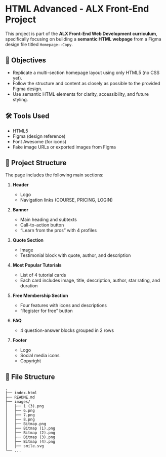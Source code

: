 # HTML Advanced - ALX Front-End Project

This project is part of the **ALX Front-End Web Development curriculum**, specifically focusing on building a **semantic HTML webpage** from a Figma design file titled `Homepage--Copy`.

## 📌 Objectives

- Replicate a multi-section homepage layout using only HTML5 (no CSS yet).
- Follow the structure and content as closely as possible to the provided Figma design.
- Use semantic HTML elements for clarity, accessibility, and future styling.

## 🛠 Tools Used

- HTML5
- Figma (design reference)
- Font Awesome (for icons)
- Fake image URLs or exported images from Figma

## 🧱 Project Structure

The page includes the following main sections:

1. **Header**  
   - Logo  
   - Navigation links (COURSE, PRICING, LOGIN)

2. **Banner**  
   - Main heading and subtexts  
   - Call-to-action button  
   - “Learn from the pros” with 4 profiles

3. **Quote Section**  
   - Image  
   - Testimonial block with quote, author, and description

4. **Most Popular Tutorials**  
   - List of 4 tutorial cards  
   - Each card includes image, title, description, author, star rating, and duration

5. **Free Membership Section**  
   - Four features with icons and descriptions  
   - “Register for free” button

6. **FAQ**  
   - 4 question-answer blocks grouped in 2 rows

7. **Footer**  
   - Logo  
   - Social media icons  
   - Copyright

## 📁 File Structure

```text
.
├── index.html
├── README.md
├── images/
│   ├── 1 (3).png
│   ├── 6.png
│   ├── 7.png
│   ├── 8.png
│   ├── Bitmap.png
│   ├── Bitmap (1).png
│   ├── Bitmap (2).png
│   ├── Bitmap (3).png
│   ├── Bitmap (4).png
│   ├── smile.svg
└── ...
